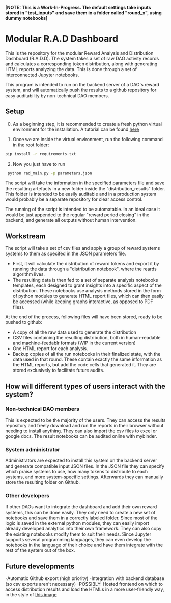**[NOTE: This is a Work-In-Progress. The default settings take inputs stored in "test_inputs" and save them in a folder called "round_x", using dummy notebooks]**
# Modular R.A.D Dashboard

This is the repository for the modular Reward Analysis and Distribution Dashboard (R.A.D.D). The system takes a set of raw  DAO activity records and calculates a corresponding token distribution, along with generating HTML reports analyzing the data. This is done through a set of interconnected Jupyter notebooks.

This program is intended to run on the backend server of a DAO's reward system, and will automatically push the results to a github repository for easy auditability by non-technical DAO members.

## Setup
 
0.  As a beginning step, it is recommended to create a fresh python virtual environment for the installation. A tutorial can be found [here](https://www.tutorialspoint.com/python-virtual-environment) 

1. Once we are inside the virtual environment, run tho following command in the root folder:   

```bash
pip install -r requirements.txt
```
2. Now you just have to run 
```bash 
 python rad_main.py -p parameters.json
```

The script will take the information in the specified parameters file and save the resulting artefacts in a new folder inside the "distribution_results" folder. This folder is intended to be easily auditable and in a production system would probably be a separate repository for clear access control.

The running of the script is intended to be automatable. In an ideal case it would be just appended to the regular "reward period closing" in the backend, and generate all outputs without human intervention.

## Workstream
The script will take a set of csv files and apply a group of reward systems systems to them as specifed in the JSON parameters file. 
- First, it will calculate the distribution of reward tokens and export it  by running the data through a "distribution notebook", where the reards algorithm lives.
- The resulting data is then fed to a set of separate analysis notebooks templates, each designed to grant insights into a specific aspect of the distribution. These notebooks use analysis methods stored in the form of python modules to generate HTML report files, which can then easily be accessed (while keeping graphs interactive, as opposed to PDF files).  

At the end of the process, following files will have been stored, ready to be pushed to github:
- A copy of all the raw data used to generate the distribution
- CSV files containing the resulting distribution, both in human-readable and machine-feedablr formats (WIP in the current version)
- One HTML report for each analysis.
- Backup copies of all the run notebooks in their finalized state, with the data used in that round. These contain exactly the same information as the HTML reports, but add the code cells that generated it. They are stored exclusively to facilitate future audits. 

## How will different types of users interact with the system?

### Non-technical DAO members
This is expected to be the majority of the users. They can access the results repository and freely download and run the reports in their browser without needing to install anything. They can also import the csv files to excel or google docs. The result notebooks can be audited online with mybinder.

### System administrator
Administrators are expected to install this system on the backend server and generate compatible input JSON files.  In the JSON file they can specify which praise systems to use, how many tokens to distribute to each systems, and more system-specific settings. Afterwards they can manually store the resulting folder on Github.

### Other developers 
If other DAOs want to integrate the dashboard and add their own reward systems, this can be done easily. They only need to create a new set of notebooks and save them in a correctly labeled folder. Since most of the logic is saved in the external python modules, they can easily import already developed analytics into their own framework. They can also copy the existing notebooks modify them to suit their needs. Since Jupyter supports several programming languages, they can even develop the notebooks in the language of their choice and have them integrate with the rest of the system out of the box. 

## Future developments
-Automatic Github export (high priority)
-Integration with backend database (so csv exports aren't necessary)
-POSSIBLY: Hosted frontend on which to access distribution results and load the HTMLs in a more user-friendly way, in the style of [this image](https://images.zenhubusercontent.com/5fdba670baa205320c5a291e/0e7b21b2-a8ec-40e4-9a31-07f6d64eb4bb)
